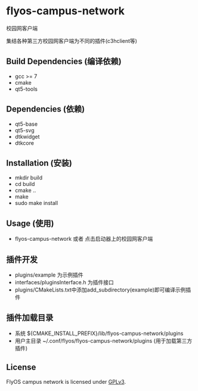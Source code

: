 # flyos-campus-network

校园网客户端

集结各种第三方校园网客户端为不同的插件(c3hclient等)

## Build Dependencies (编译依赖)

* gcc >= 7
* cmake
* qt5-tools

## Dependencies (依赖)

* qt5-base
* qt5-svg
* dtkwidget
* dtkcore

## Installation (安装)

* mkdir build
* cd build
* cmake ..
* make
* sudo make install

## Usage (使用)

* flyos-campus-network 或者 点击启动器上的校园网客户端

## 插件开发

* plugins/example 为示例插件
* interfaces/pluginsInterface.h 为插件接口
* plugins/CMakeLists.txt中添加add_subdirectory(example)即可编译示例插件

## 插件加载目录

* 系统 ${CMAKE_INSTALL_PREFIX}/lib/flyos-campus-network/plugins
* 用户主目录 ~/.conf/flyos/flyos-campus-network/plugins (用于加载第三方插件)

## License

FlyOS campus network is licensed under [GPLv3](LICENSE).
